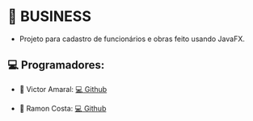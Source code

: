 # :money_with_wings: BUSINESS

- Projeto para cadastro de funcionários e obras feito usando JavaFX.

## :computer: Programadores:
  - :speech_balloon: Victor Amaral: [:computer: Github](https://github.com/Fri5Day)

  - :speech_balloon: Ramon Costa: [:computer: Github](https://github.com/Gaspor)
